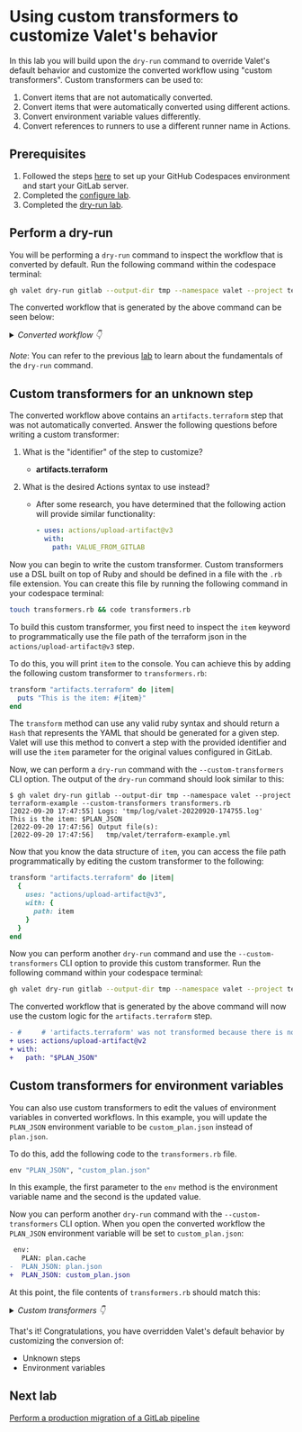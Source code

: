 # Using custom transformers to customize Valet's behavior

In this lab you will build upon the `dry-run` command to override Valet's default behavior and customize the converted workflow using "custom transformers". Custom transformers can be used to:

1. Convert items that are not automatically converted.
2. Convert items that were automatically converted using different actions.
3. Convert environment variable values differently.
4. Convert references to runners to use a different runner name in Actions.

## Prerequisites

1. Followed the steps [here](./readme.md#configure-your-codespace) to set up your GitHub Codespaces environment and start your GitLab server.
2. Completed the [configure lab](./1-configure.md#configuring-credentials).
3. Completed the [dry-run lab](./4-dry-run.md).

## Perform a dry-run

You will be performing a `dry-run` command to inspect the workflow that is converted by default. Run the following command within the codespace terminal:

```bash
gh valet dry-run gitlab --output-dir tmp --namespace valet --project terraform-example
```

The converted workflow that is generated by the above command can be seen below:

<details>
  <summary><em>Converted workflow 👇</em></summary>

```yaml
name: valet/custom-transformer
on:
  push:
  workflow_dispatch:
concurrency:
  group: "${{ github.ref }}"
  cancel-in-progress: true
jobs:
  plan:
    runs-on: ubuntu-latest
    timeout-minutes: 60
    env:
      PLAN: plan.cache
      PLAN_JSON: plan.json
    steps:
    - uses: actions/checkout@v2
      with:
        fetch-depth: 20
        lfs: true
    - run: terraform plan -out=$PLAN
    - run: terraform show --json $PLAN | convert_report > $PLAN_JSON
#     # 'artifacts.terraform' was not transformed because there is no suitable equivalent in GitHub Actions
```

</details>

_Note_: You can refer to the previous [lab](./4-dry-run.md) to learn about the fundamentals of the `dry-run` command.

## Custom transformers for an unknown step

The converted workflow above contains an `artifacts.terraform` step that was not automatically converted. Answer the following questions before writing a custom transformer:

1. What is the "identifier" of the step to customize?
    - __artifacts.terraform__

2. What is the desired Actions syntax to use instead?
    - After some research, you have determined that the following action will provide similar functionality:

      ```yaml
      - uses: actions/upload-artifact@v3
        with:
          path: VALUE_FROM_GITLAB
      ```

Now you can begin to write the custom transformer. Custom transformers use a DSL built on top of Ruby and should be defined in a file with the `.rb` file extension. You can create this file by running the following command in your codespace terminal:

```bash
touch transformers.rb && code transformers.rb
```

To build this custom transformer, you first need to inspect the `item` keyword to programmatically use the file path of the terraform json in the `actions/upload-artifact@v3` step.

To do this, you will print `item` to the console. You can achieve this by adding the following custom transformer to `transformers.rb`:

```ruby
transform "artifacts.terraform" do |item|
  puts "This is the item: #{item}"
end
```

The `transform` method can use any valid ruby syntax and should return a `Hash` that represents the YAML that should be generated for a given step. Valet will use this method to convert a step with the provided identifier and will use the `item` parameter for the original values configured in GitLab.

Now, we can perform a `dry-run` command with the `--custom-transformers` CLI option. The output of the `dry-run` command should look similar to this:

```console
$ gh valet dry-run gitlab --output-dir tmp --namespace valet --project terraform-example --custom-transformers transformers.rb
[2022-09-20 17:47:55] Logs: 'tmp/log/valet-20220920-174755.log'                 
This is the item: $PLAN_JSON                                                    
[2022-09-20 17:47:56] Output file(s):
[2022-09-20 17:47:56]   tmp/valet/terraform-example.yml
```

Now that you know the data structure of `item`, you can access the file path programmatically by editing the custom transformer to the following:

```ruby
transform "artifacts.terraform" do |item|
  {
    uses: "actions/upload-artifact@v3",
    with: {
      path: item
    }
  }
end
```

Now you can perform another `dry-run` command and use the `--custom-transformers` CLI option to provide this custom transformer. Run the following command within your codespace terminal:

```bash
gh valet dry-run gitlab --output-dir tmp --namespace valet --project terraform-example --custom-transformers transformers.rb
```

The converted workflow that is generated by the above command will now use the custom logic for the `artifacts.terraform` step.

```diff
- #     # 'artifacts.terraform' was not transformed because there is no suitable equivalent in GitHub Actions
+ uses: actions/upload-artifact@v2
+ with:
+   path: "$PLAN_JSON"
```

## Custom transformers for environment variables

You can also use custom transformers to edit the values of environment variables in converted workflows. In this example, you will update the `PLAN_JSON` environment variable to be `custom_plan.json` instead of `plan.json`.

To do this, add the following code to the `transformers.rb` file.

```ruby
env "PLAN_JSON", "custom_plan.json"
```

In this example, the first parameter to the `env` method is the environment variable name and the second is the updated value.

Now you can perform another `dry-run` command with the `--custom-transformers` CLI option.  When you open the converted workflow the `PLAN_JSON` environment variable will be set to `custom_plan.json`:

```diff
 env:
   PLAN: plan.cache
-  PLAN_JSON: plan.json
+  PLAN_JSON: custom_plan.json
```

At this point, the file contents of `transformers.rb` should match this:

<details>
  <summary><em>Custom transformers 👇</em></summary>

```ruby
  env "PLAN_JSON", "custom_plan.json"

  transform "artifacts.terraform" do |item|
    {
      uses: "actions/upload-artifact@v2",
      with: {
        path: item
      }
    }
  end
```

</details>

That's it! Congratulations, you have overridden Valet's default behavior by customizing the conversion of:

- Unknown steps
- Environment variables

## Next lab

[Perform a production migration of a GitLab pipeline](6-migrate.md)
